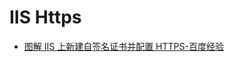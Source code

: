 # IIS Https

- [图解 IIS 上新建自签名证书并配置 HTTPS-百度经验](https://jingyan.baidu.com/article/48206aeaa60a65216bd6b353.html)
